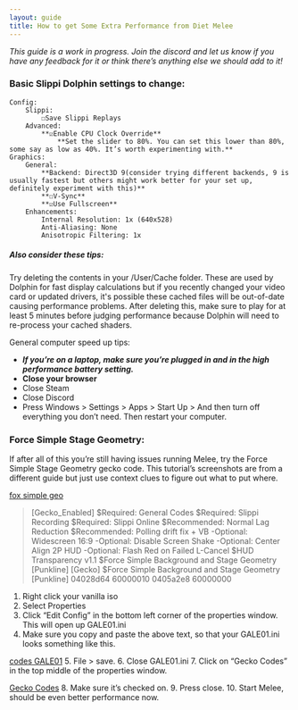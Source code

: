 ```yaml
---
layout: guide
title: How to get Some Extra Performance from Diet Melee
---
```



*This guide is a work in progress. Join the discord and let us know if you have any feedback for it or think there’s anything else we should add to it!*

### Basic Slippi Dolphin settings to change:
	Config:
		Slippi:
			☐Save Slippi Replays
		Advanced:
			**☑Enable CPU Clock Override**
				**Set the slider to 80%. You can set this lower than 80%, some say as low as 40%. It’s worth experimenting with.**
	Graphics:
		General:
			**Backend: Direct3D 9(consider trying different backends, 9 is usually fastest but others might work better for your set up, definitely experiment with this)**
			**☐V-Sync**
			**☑Use Fullscreen**
		Enhancements:
			Internal Resolution: 1x (640x528)
			Anti-Aliasing: None
			Anisotropic Filtering: 1x

##### Also consider these tips:
Try deleting the contents in your <dolphin>/User/Cache folder. These are used by Dolphin for fast display calculations but if you recently changed your video card or updated drivers, it's possible these cached files will be out-of-date causing performance problems. After deleting this, make sure to play for at least 5 minutes before judging performance because Dolphin will need to re-process your cached shaders.

General computer speed up tips:

- ***If you’re on a laptop, make sure you’re plugged in and in the high performance battery setting.***
- **Close your browser**
- Close Steam
- Close Discord
- Press Windows > Settings > Apps > Start Up > And then turn off everything you don’t need. Then restart your computer.

### Force Simple Stage Geometry:

If after all of this you’re still having issues running Melee, try the Force Simple Stage Geometry gecko code. This tutorial’s screenshots are from a different guide but just use context clues to figure out what to put where.

[fox simple geo](/images/guides/perf-1.png)

>[Gecko_Enabled]
>$Required: General Codes
>$Required: Slippi Recording
>$Required: Slippi Online
>$Recommended: Normal Lag Reduction
>$Recommended: Polling drift fix + VB
>-Optional: Widescreen 16:9
>-Optional: Disable Screen Shake
>-Optional: Center Align 2P HUD
>-Optional: Flash Red on Failed L-Cancel
>$HUD Transparency v1.1
>$Force Simple Background and Stage Geometry [Punkline]
>[Gecko]
>$Force Simple Background and Stage Geometry [Punkline]
>04028d64 60000010
>0405a2e8 60000000

1. Right click your vanilla iso
2. Select Properties
3. Click “Edit Config” in the bottom left corner of the properties window. This will open up GALE01.ini
4. Make sure you copy and paste the above text, so that your GALE01.ini looks something like this.

[codes GALE01](/images/guides/perf-2.png)
5. File > save.
6. Close GALE01.ini
7. Click on “Gecko Codes” in the top middle of the properties window.

[Gecko Codes](/images/guides/perf-3.png)
8. Make sure it’s checked on.
9. Press close.
10. Start Melee, should be even better performance now.
